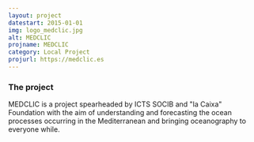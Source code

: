 ```yaml
---
layout: project
datestart: 2015-01-01
img: logo_medclic.jpg
alt: MEDCLIC
projname: MEDCLIC
category: Local Project
projurl: https://medclic.es
---
```


### The project

MEDCLIC is a project spearheaded by ICTS SOCIB and "la Caixa" Foundation with the aim of understanding and forecasting the ocean processes occurring in the Mediterranean and bringing oceanography to everyone while.
